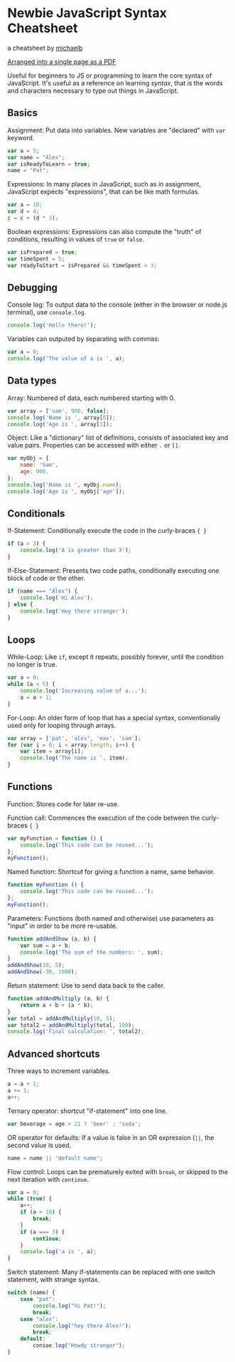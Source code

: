 # Newbie JavaScript Syntax Cheatsheet

a cheatsheet by [michaelb](http://michaelb.org/)

[Arranged into a single page as a PDF](./javascript_syntax_cheatsheet.pdf)

Useful for beginners to JS or programming to learn the core syntax of
JavaScript. It's useful as a reference on learning *syntax*, that is the words and characters necessary to type out things in JavaScript.

## Basics

Assignment: Put data into variables. New variables are "declared" with
`var` keyword.

```javascript
var a = 5;
var name = "Alex";
var isReadyToLearn = true;
name = "Pat";
```

Expressions: In many places in JavaScript, such as in assignment,
JavaScript expects "expressions", that can be like math formulas.

```javascript
var a = 10;
var d = 4;
c = c + (d * 3);
```

Boolean expressions: Expressions can also compute the "truth" of
conditions, resulting in values of `true` or `false`.

```javascript
var isPrepared = true;
var timeSpent = 5;
var readyToStart = isPrepared && timeSpent > 3;
```

## Debugging

Console log: To output data to the console (either in the browser or node.js terminal), use `console.log`.

```javascript
console.log('Hello there!');
```

Variables can outputed by separating with commas:

```javascript
var a = 0;
console.log('The value of a is ', a);
```


## Data types

Array: Numbered of data, each numbered starting with 0.

```javascript
var array = ['sam', 900, false];
console.log('Name is ', array[0]);
console.log('Age is ', array[1]);
```

Object: Like a "dictionary" list of definitions, consists of associated
key and value pairs. Properties can be accessed with either `.` or
`[]`.

```javascript
var myObj = {
    name: 'Sam',
    age: 900,
};
console.log('Name is ', myObj.name);
console.log('Age is ', myObj['age']);
```


## Conditionals


If-Statement: Conditionally execute the code in the curly-braces `{ }`

```javascript
if (a > 3) {
    console.log('A is greater than 3');
}
```

If-Else-Statement: Presents two code paths, conditionally executing one
block of code or the other.

```javascript
if (name === "Alex") {
    console.log('Hi Alex');
} else {
    console.log('Hey there stranger');
}
```

## Loops

While-Loop: Like `if`, except it repeats, possibly forever, until the
condition no longer is true.

```javascript
var a = 0;
while (a < 5) {
    console.log('Increasing value of a...');
    a = a + 1;
}
```

For-Loop: An older form of loop that has a special syntax, conventionally
used only for looping through arrays.

```javascript
var array = ['pat', 'alex', 'max', 'sam'];
for (var i = 0; i < array.length; i++) {
    var item = array[i];
    console.log('The name is ', item);
}
```

## Functions

Function: Stores code for later re-use.

Function call: Commences the execution of the code between the curly-braces
`{ }`

```javascript
var myFunction = function () {
    console.log('This code can be reused...');
};
myFunction();
```

Named function: Shortcut for giving a function a name, same behavior.

```javascript
function myFunction () {
    console.log('This code can be reused...');
};
myFunction();
```

Parameters: Functions (both named and otherwise) use parameters as "input"
in order to be more re-usable.

```javascript
function addAndShow (a, b) {
    var sum = a + b;
    console.log('The sum of the numbers: ', sum);
}
addAndShow(10, 5);
addAndShow(-30, 1000);
```

Return statement: Use to send data back to the caller.

```javascript
function addAndMultiply (a, b) {
    return a + b + (a * b);
}
var total = addAndMultiply(10, 5);
var total2 = addAndMultiply(total, 100);
console.log('Final calculation: ', total2);
```


## Advanced shortcuts

Three ways to increment variables.

```javascript
a = a + 1;
a += 1;
a++;
```

Ternary operator: shortcut "if-statement" into one line.

```javascript
var beverage = age > 21 ? 'beer' : 'soda';
```

OR operator for defaults: if a value is false in an OR expression (`||`, the second value is used.

```javascript
name = name || 'default name';
```

Flow control: Loops can be prematurely exited with `break`, or skipped to the next iteration with `continue`.

```javascript
var a = 0;
while (true) {
    a++;
    if (a > 10) {
        break;
    }
    if (a === 3) {
        continue;
    }
    console.log('a is ', a);
}
```

Switch statement: Many if-statements can be replaced with one switch statement, with strange syntax.

```javascript
switch (name) {
    case "pat":
        console.log("hi Pat!");
        break;
    case "alex":
        console.log("hey there Alex!");
        break;
    default:
        consoe.log("Howdy stranger");
}
```
